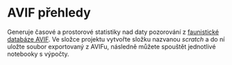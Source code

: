 # AVIF přehledy
Generuje časové a prostorové statistiky nad daty pozorování z [faunistické databáze AVIF](http://www.birds.cz/avif/). Ve složce projektu vytvořte složku nazvanou _scratch_ a do ní uložte soubor exportovaný z AVIFu, následně můžete spouštět jednotlivé notebooky s výpočty.
